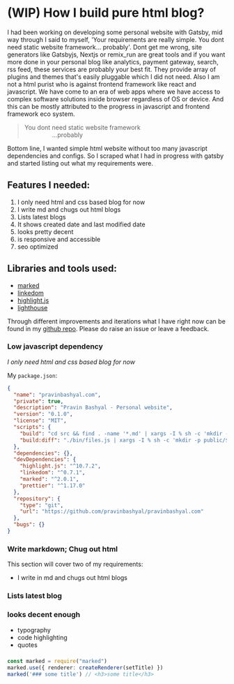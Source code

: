 # (WIP) How I build pure html blog?

I had been working on developing some personal website with Gatsby, mid way through I said to myself, 'Your requirements are really simple. You dont need static website framework... probably'. Dont get me wrong, site generators like Gatsbyjs, Nextjs or remix_run are great tools and if you want more done in your personal blog like analytics, payment gateway, search, rss feed, these services are probably your best fit. They provide array of plugins and themes that's easily pluggable which I did not need.  Also I am not a html purist who is against frontend framework like react and javascript. We have come to an era of web apps where we have access to complex software solutions inside browser regardless of OS or device. And this can be mostly attributed to the progress in javascript and frontend framework eco system.

> You dont need  static website framework<br/>
>  &nbsp; &nbsp; &nbsp; &nbsp; &nbsp; &nbsp; &nbsp; &nbsp; ...probably

Bottom line, I wanted simple html website without too many javascript dependencies and configs. So I scraped what I had in progress with gatsby and started listing out what my requirements were.

## Features I needed:
1. I only need html and css based blog for now
2. I write md and chugs out html blogs
3. Lists latest blogs
4. It shows created date and last modified date
5. looks pretty decent
6. is responsive and accessible
7. seo optimized

## Libraries and tools used:
- [marked](https://github.com/markedjs/marked)
- [linkedom](https://github.com/WebReflection/linkedom)
- [highlight.js](https://highlightjs.org/)
- [lighthouse](https://developers.google.com/web/tools/lighthouse)

Through different improvements and iterations what I have right now can be found in my [github repo](https://github.com/pravinbashyal/pravinbashyal.com). Please do raise an issue or leave a feedback.

### Low javascript dependency
_I only need html and css based blog for now_

My `package.json`:

```json
{
  "name": "pravinbashyal.com",
  "private": true,
  "description": "Pravin Bashyal - Personal website",
  "version": "0.1.0",
  "license": "MIT",
  "scripts": {
    "build": "cd src && find . -name '*.md' | xargs -I % sh -c 'mkdir -p ../public/$(../bin/parseName.js --path %) &&  ../bin/createHtmlPage.js % ../public' && echo home directory list && ls && cd .. && find . -name '*.html' && cp src/robots.txt public/",
    "build:diff": "./bin/files.js | xargs -I % sh -c 'mkdir -p public/$(./bin/parseName.js --path %) && ./bin/createHtmlPage.js % public' && echo home directory list && ls && find . -name '*.html'"
  },
  "dependencies": {},
  "devDependencies": {
    "highlight.js": "^10.7.2",
    "linkedom": "^0.7.1",
    "marked": "^2.0.1",
    "prettier": "^1.17.0"
  },
  "repository": {
    "type": "git",
    "url": "https://github.com/pravinbashyal/pravinbashyal.com"
  },
  "bugs": {}
}
```

### Write markdown; Chug out html
This section will cover two of my requirements:
- I write in md and chugs out html blogs

### Lists latest blog

### looks decent enough
- typography
- code highlighting
- quotes

###

```typescript
const marked = require("marked")
marked.use({ renderer: createRenderer(setTitle) })
marked('### some title') // <h3>some title</h3>
```
